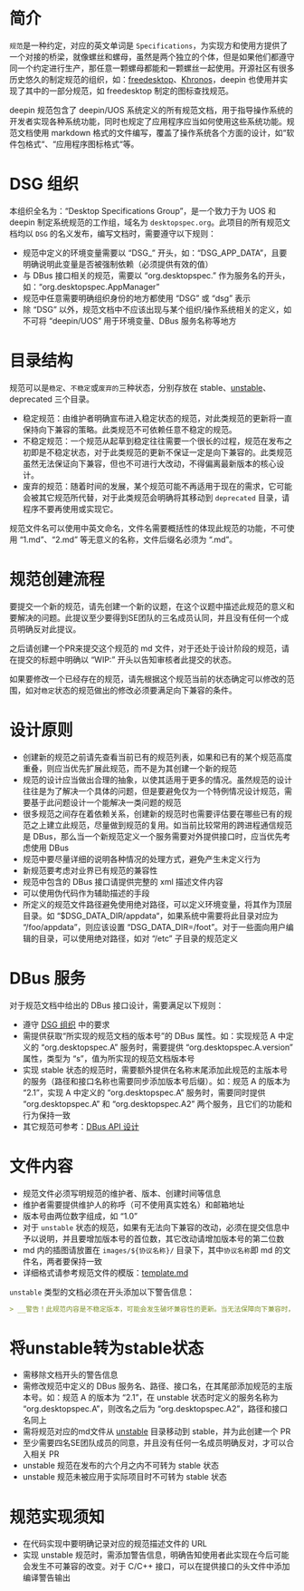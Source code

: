 # 简介

`规范`是一种约定，对应的英文单词是 `Specifications`，为实现方和使用方提供了一个对接的桥梁，就像螺丝和螺母，虽然是两个独立的个体，但是如果他们都遵守同一个约定进行生产，那任意一颗螺母都能和一颗螺丝一起使用。开源社区有很多历史悠久的制定规范的组织，如：[freedesktop]( https://www.freedesktop.org )、[Khronos]( https://www.khronos.org/ )，deepin 也使用并实现了其中的一部分规范，如 freedesktop 制定的图标查找规范。

deepin 规范包含了 deepin/UOS 系统定义的所有规范文档，用于指导操作系统的开发者实现各种系统功能，同时也规定了应用程序应当如何使用这些系统功能。规范文档使用 markdown 格式的文件编写，覆盖了操作系统各个方面的设计，如“软件包格式“、“应用程序图标格式“等。

# DSG 组织

本组织全名为：“Desktop Specifications Group”，是一个致力于为 UOS 和 deepin 制定系统规范的工作组，域名为 `desktopspec.org`。此项目的所有规范文档均以 `DSG` 的名义发布，编写文档时，需要遵守以下规则：

* 规范中定义的环境变量需要以 “DSG\_” 开头，如：“DSG_APP_DATA”，且要明确说明此变量是否被强制依赖（必须提供有效的值）
* 与 DBus 接口相关的规范，需要以 “org.desktopspec.” 作为服务名的开头，如：“org.desktopspec.AppManager”
* 规范中任意需要明确组织身份的地方都使用 “DSG” 或 “dsg” 表示
* 除 “DSG” 以外，规范文档中不应该出现与某个组织/操作系统相关的定义，如不可将 “deepin/UOS” 用于环境变量、DBus 服务名称等地方

# 目录结构

规范可以是`稳定`、`不稳定`或`废弃的`三种状态，分别存放在 stable、[unstable](unstable/)、deprecated 三个目录。

* 稳定规范：由维护者明确宣布进入稳定状态的规范，对此类规范的更新将一直保持向下兼容的策略。此类规范不可依赖任意不稳定的规范。
* 不稳定规范：一个规范从起草到稳定往往需要一个很长的过程，规范在发布之初即是不稳定状态，对于此类规范的更新不保证一定是向下兼容的。此类规范虽然无法保证向下兼容，但也不可进行大改动，不得偏离最新版本的核心设计。
* 废弃的规范：随着时间的发展，某个规范可能不再适用于现在的需求，它可能会被其它规范所代替，对于此类规范会明确将其移动到 `deprecated` 目录，请程序不要再使用或实现它。

规范文件名可以使用中英文命名，文件名需要概括性的体现此规范的功能，不可使用 “1.md”、“2.md” 等无意义的名称，文件后缀名必须为 “.md”。

# 规范创建流程

要提交一个新的规范，请先创建一个新的议题，在这个议题中描述此规范的意义和要解决的问题。此提议至少要得到SE团队的三名成员认同，并且没有任何一个成员明确反对此提议。

之后请创建一个PR来提交这个规范的 md 文件，对于还处于设计阶段的规范，请在提交的标题中明确以 “WIP:” 开头以告知审核者此提交的状态。

如果要修改一个已经存在的规范，请先根据这个规范当前的状态确定可以修改的范围，如对`稳定`状态的规范做出的修改必须要满足向下兼容的条件。

# 设计原则

* 创建新的规范之前请先查看当前已有的规范列表，如果和已有的某个规范高度重叠，则应当优先扩展此规范，而不是为其创建一个新的规范
* 规范的设计应当做出合理的抽象，以使其适用于更多的情况。虽然规范的设计往往是为了解决一个具体的问题，但是要避免仅为一个特例情况设计规范，需要基于此问题设计一个能解决一类问题的规范
* 很多规范之间存在着依赖关系，创建新的规范时也需要评估要在哪些已有的规范之上建立此规范，尽量做到规范的复用。如当前比较常用的跨进程通信规范是 DBus，那么当一个新规范定义一个服务需要对外提供接口时，应当优先考虑使用 DBus
* 规范中要尽量详细的说明各种情况的处理方式，避免产生未定义行为
* 新规范要考虑对业界已有规范的兼容性
* 规范中包含的 DBus 接口请提供完整的 xml 描述文件内容
* 可以使用伪代码作为辅助描述的手段
* 所定义的规范文件路径避免使用绝对路径，可以定义环境变量，将其作为顶层目录。如 “$DSG\_DATA\_DIR/appdata“，如果系统中需要将此目录对应为 “/foo/appdata”，则应该设置 “DSG\_DATA\_DIR=/foot”。对于一些面向用户编辑的目录，可以使用绝对路径，如对 “/etc” 子目录的规范定义

# DBus 服务

对于规范文档中给出的 DBus 接口设计，需要满足以下规则：

* 遵守 [DSG 组织](#dsg-组织) 中的要求
* 需提供获取“所实现的规范文档的版本号”的 DBus 属性。如：实现规范 A 中定义的 “org.desktopspec.A” 服务时，需要提供 “org.desktopspec.A.version” 属性，类型为 “s”，值为所实现的规范文档版本号
* 实现 stable 状态的规范时，需要额外提供在名称末尾添加此规范的主版本号的服务（路径和接口名称也需要同步添加版本号后缀）。如：规范 A 的版本为 “2.1”，实现 A 中定义的 “org.desktopspec.A” 服务时，需要同时提供 “org.desktopspec.A” 和 “org.desktopspec.A2” 两个服务，且它们的功能和行为保持一致
* 其它规范可参考：[DBus API 设计](https://dbus.freedesktop.org/doc/dbus-api-design.html)

# 文件内容

* 规范文件必须写明规范的维护者、版本、创建时间等信息
* 维护者需要提供维护人的称呼（可不使用真实姓名）和邮箱地址
* 版本号由两位数字组成，如 “1.0”
* 对于 `unstable` 状态的规范，如果有无法向下兼容的改动，必须在提交信息中予以说明，并且要增加版本号的首位数，其它改动请增加版本号的第二位数
* md 内的插图请放置在 `images/${协议名称}/` 目录下，其中`协议名称`即 md 的文件名，两者要保持一致
* 详细格式请参考规范文件的模版：[template.md](template.md)

`unstable` 类型的文档必须在开头添加以下警告信息：

```md
> __警告！此规范内容是不稳定版本，可能会发生破坏兼容性的更新。当无法保障向下兼容时，将会升级此文档的主版本号，如从“1.0”更新到“2.0”。反之，普通更新只会升级次版本号，如“1.0”更新到“1.1”，其对“1.0”版本向下兼容。请在使用前确认此文档的版本号，并为将来可能发生的兼容性变化做好准备。__
```

# 将unstable转为stable状态

* 需移除文档开头的警告信息
* 需修改规范中定义的 DBus 服务名、路径、接口名，在其尾部添加规范的主版本号。如：规范 A 的版本为 “2.1”，在 unstable 状态时定义的服务名称为 “org.desktopspec.A”，则改名之后为 “org.desktopspec.A2”，路径和接口名同上
* 需将规范对应的md文件从 [unstable](unstable/) 目录移动到 stable，并为此创建一个 PR
* 至少需要四名SE团队成员的同意，并且没有任何一名成员明确反对，才可以合入相关 PR
* unstable 规范在发布的六个月之内不可转为 stable 状态
* unstable 规范未被应用于实际项目时不可转为 stable 状态

# 规范实现须知

* 在代码实现中要明确记录对应的规范描述文件的 URL
* 实现 unstable 规范时，需添加警告信息，明确告知使用者此实现在今后可能会发生不可兼容的改变。对于 C/C++ 接口，可以在提供接口的头文件中添加编译警告输出
